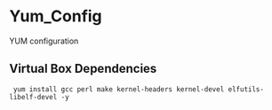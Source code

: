 # Yum_Config
YUM configuration



## Virtual Box Dependencies 
```  yum install gcc perl make kernel-headers kernel-devel elfutils-libelf-devel -y ```

 
